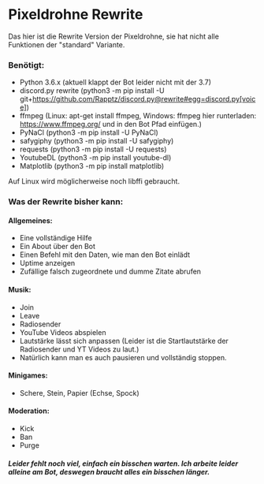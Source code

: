 # Pixeldrohne Rewrite

Das hier ist die Rewrite Version der Pixeldrohne, sie hat nicht alle Funktionen der "standard" Variante.

### Benötigt:
- Python 3.6.x (aktuell klappt der Bot leider nicht mit der 3.7)
- discord.py rewrite (python3 -m pip install -U git+https://github.com/Rapptz/discord.py@rewrite#egg=discord.py[voice])
- ffmpeg (Linux: apt-get install ffmpeg, Windows: ffmpeg hier runterladen: https://www.ffmpeg.org/ und in den Bot Pfad einfügen.)
- PyNaCl (python3 -m pip install -U PyNaCl)
- safygiphy (python3 -m pip install -U safygiphy)
- requests (python3 -m pip install -U requests)
- YoutubeDL (python3 -m pip install youtube-dl)
- Matplotlib (python3 -m pip install matplotlib)

Auf Linux wird möglicherweise noch libffi gebraucht.

### Was der Rewrite bisher kann:
#### Allgemeines:
- Eine vollständige Hilfe
- Ein About über den Bot
- Einen Befehl mit den Daten, wie man den Bot einlädt
- Uptime anzeigen
- Zufällige falsch zugeordnete und dumme Zitate abrufen
#### Musik:
- Join
- Leave
- Radiosender
- YouTube Videos abspielen
- Lautstärke lässt sich anpassen (Leider ist die Startlautstärke der Radiosender und YT Videos zu laut.)
- Natürlich kann man es auch pausieren und vollständig stoppen.
#### Minigames:
- Schere, Stein, Papier (Echse, Spock)
#### Moderation:
- Kick
- Ban
- Purge
##### Leider fehlt noch viel, einfach ein bisschen warten. Ich arbeite leider alleine am Bot, deswegen braucht alles ein bisschen länger.
